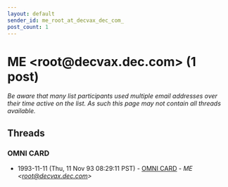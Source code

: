 ```yaml
---
layout: default
sender_id: me_root_at_decvax_dec_com_
post_count: 1
---
```


# ME <root<span>@</span>decvax.dec.com> (1 post)

_Be aware that many list participants used multiple email addresses over their time active on the list. As such this page may not contain all threads available._

## Threads

### OMNI CARD
+ 1993-11-11 (Thu, 11 Nov 93 08:29:11 PST) - [OMNI CARD](/archive/1993/11/d2f65ed3b099b19ceb4e4ba303a22ea53c36ab1e64b77dfdfadf8523c9094ef8) - _ME \<root@decvax.dec.com\>_

